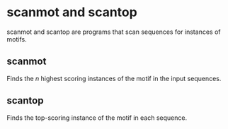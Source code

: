 # scanmot and scantop

scanmot and scantop are programs that scan sequences for instances of motifs.

## scanmot
Finds the *n* highest scoring instances of the motif in the input sequences.

## scantop
Finds the top-scoring instance of the motif in each sequence.
